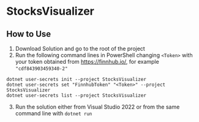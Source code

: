 # StocksVisualizer

## How to Use
1. Download Solution and go to the root of the project
2. Run the following command lines in PowerShell changing `<Token>` with your token obtained from https://finnhub.io/, for example  `"cdf843903459340-2"`
```
dotnet user-secrets init --project StocksVisualizer
dotnet user-secrets set "FinnhubToken" "<Token>" --project StocksVisualizer
dotnet user-secrets list --project StocksVisualizer
```
3. Run the solution either from Visual Studio 2022 or from the same command line with `dotnet run`
